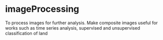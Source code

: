# imageProcessing
To process images for further analysis. Make composite images useful for works such as time series analysis, supervised and unsupervised classification of land
